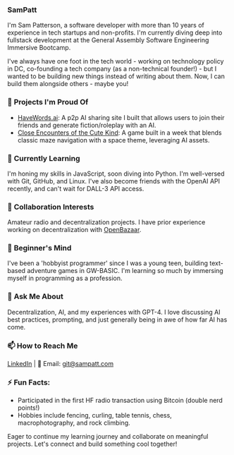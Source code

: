 ### SamPatt

I'm Sam Patterson, a software developer with more than 10 years of experience in tech startups and non-profits. I'm currently diving deep into fullstack development at the General Assembly Software Engineering Immersive Bootcamp. 

I've always have one foot in the tech world - working on technology policy in DC, co-founding a tech company (as a non-technical founder!) - but I wanted to be building new things instead of writing about them. Now, I can build them alongside others - maybe you!

### 🔭 **Projects I'm Proud Of**
  - [HaveWords.ai](https://github.com/SamPatt/HaveWords.ai): A p2p AI sharing site I built that allows users to join their friends and generate fiction/roleplay with an AI.
  - [Close Encounters of the Cute Kind](https://github.com/SamPatt/close-encounters-of-the-cute-kind): A game built in a week that blends classic maze navigation with a space theme, leveraging AI assets.

### 🌱 **Currently Learning** 
I'm honing my skills in JavaScript, soon diving into Python. I'm well-versed with Git, GitHub, and Linux. I've also become friends with the OpenAI API recently, and can't wait for DALL-3 API access.

### 👯 **Collaboration Interests** 
Amateur radio and decentralization projects. I have prior experience working on decentralization with [OpenBazaar](https://openbazaar.org/).

### 🤔 **Beginner's Mind** 
I've been a 'hobbyist programmer' since I was a young teen, building text-based adventure games in GW-BASIC. I'm learning so much by immersing myself in programming as a profession.
  
### 💬 **Ask Me About** 
Decentralization, AI, and my experiences with GPT-4. I love discussing AI best practices, prompting, and just generally being in awe of how far AI has come.

### 📫 **How to Reach Me** 
[LinkedIn](https://www.linkedin.com/in/sam-patterson-0943901b/) | 📧 Email: [git@sampatt.com](mailto:git@sampatt.com)


### ⚡ **Fun Facts**: 
  - Participated in the first HF radio transaction using Bitcoin (double nerd points!)
  - Hobbies include fencing, curling, table tennis, chess, macrophotography, and rock climbing.

Eager to continue my learning journey and collaborate on meaningful projects. Let's connect and build something cool together!
